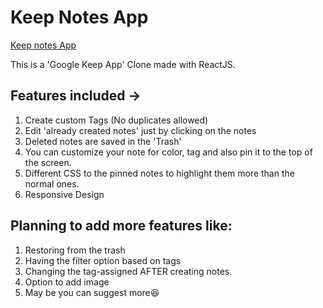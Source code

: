 # Keep Notes App

[Keep notes App](https://keep-notesjs.netlify.app/)

This is a 'Google Keep App' Clone made with ReactJS.

## Features included ->
1. Create custom Tags (No duplicates allowed)
2. Edit 'already created notes' just by clicking on the notes
3. Deleted notes are saved in the 'Trash'
4. You can customize your note for color, tag and also pin it to the top of the screen.
5. Different CSS to the pinned notes to highlight them more than the normal ones.
6. Responsive Design

## Planning to add more features like:
1. Restoring from the trash
2. Having the filter option based on tags
3. Changing the tag-assigned AFTER creating notes.
4. Option to add image
5. May be you can suggest more😆
